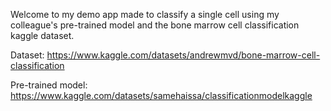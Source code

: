 Welcome to my demo app made to classify a single cell using my colleague's pre-trained model and the bone marrow cell classification kaggle dataset.

Dataset: https://www.kaggle.com/datasets/andrewmvd/bone-marrow-cell-classification

Pre-trained model: https://www.kaggle.com/datasets/samehaissa/classificationmodelkaggle
